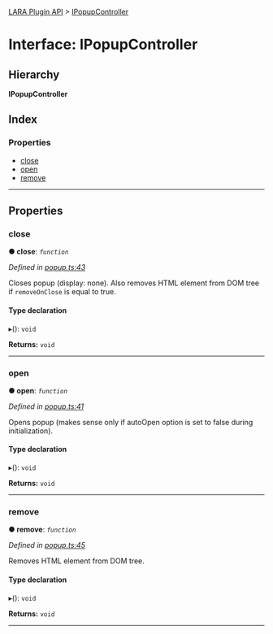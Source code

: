 [LARA Plugin API](../README.md) > [IPopupController](../interfaces/ipopupcontroller.md)

# Interface: IPopupController

## Hierarchy

**IPopupController**

## Index

### Properties

* [close](ipopupcontroller.md#close)
* [open](ipopupcontroller.md#open)
* [remove](ipopupcontroller.md#remove)

---

## Properties

<a id="close"></a>

###  close

**● close**: *`function`*

*Defined in [popup.ts:43](https://github.com/concord-consortium/lara/blob/75f8b467/lara-typescript/src/plugin-api/popup.ts#L43)*

Closes popup (display: none). Also removes HTML element from DOM tree if `removeOnClose` is equal to true.

#### Type declaration
▸(): `void`

**Returns:** `void`

___
<a id="open"></a>

###  open

**● open**: *`function`*

*Defined in [popup.ts:41](https://github.com/concord-consortium/lara/blob/75f8b467/lara-typescript/src/plugin-api/popup.ts#L41)*

Opens popup (makes sense only if autoOpen option is set to false during initialization).

#### Type declaration
▸(): `void`

**Returns:** `void`

___
<a id="remove"></a>

###  remove

**● remove**: *`function`*

*Defined in [popup.ts:45](https://github.com/concord-consortium/lara/blob/75f8b467/lara-typescript/src/plugin-api/popup.ts#L45)*

Removes HTML element from DOM tree.

#### Type declaration
▸(): `void`

**Returns:** `void`

___

